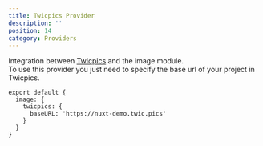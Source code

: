 ```yaml
---
title: Twicpics Provider
description: ''
position: 14
category: Providers
---
```


Integration between [Twicpics](https://www.twicpics.com) and the image module.  
To use this provider you just need to specify the base url of your project in Twicpics.

```js{}[nuxt.config.js]
export default {
  image: {
    twicpics: {
      baseURL: 'https://nuxt-demo.twic.pics'
    }
  }
}
```
